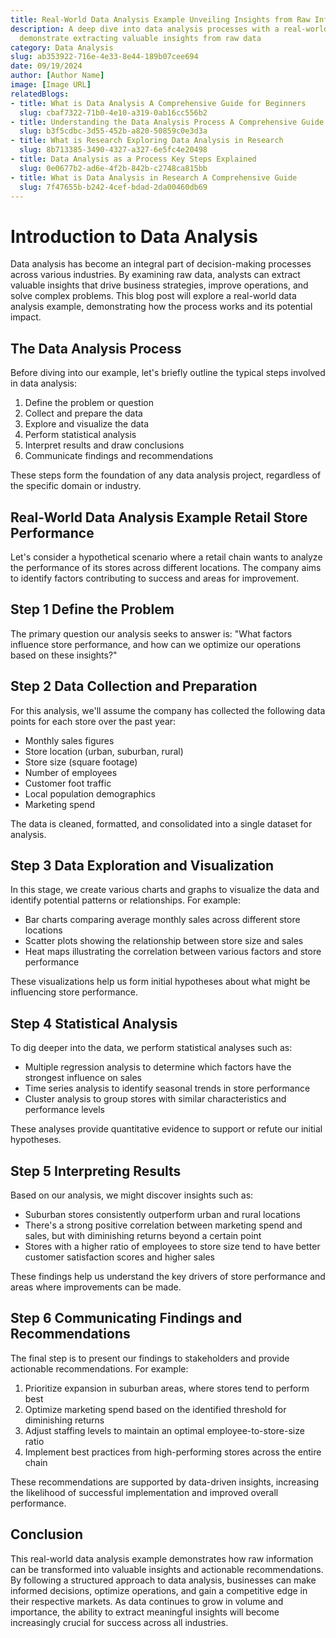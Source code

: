 ```yaml
---
title: Real-World Data Analysis Example Unveiling Insights from Raw Information
description: A deep dive into data analysis processes with a real-world example to
  demonstrate extracting valuable insights from raw data
category: Data Analysis
slug: ab353922-716e-4e33-8e44-189b07cee694
date: 09/19/2024
author: [Author Name]
image: [Image URL]
relatedBlogs:
- title: What is Data Analysis A Comprehensive Guide for Beginners
  slug: cbaf7322-71b0-4e10-a319-0ab16cc556b2
- title: Understanding the Data Analysis Process A Comprehensive Guide
  slug: b3f5cdbc-3d55-452b-a820-50859c0e3d3a
- title: What is Research Exploring Data Analysis in Research
  slug: 8b713385-3490-4327-a327-6e5fc4e20498
- title: Data Analysis as a Process Key Steps Explained
  slug: 0e0677b2-ad6e-4f2b-842b-c2748ca815bb
- title: What is Data Analysis in Research A Comprehensive Guide
  slug: 7f47655b-b242-4cef-bdad-2da00460db69
---
```


# Introduction to Data Analysis

Data analysis has become an integral part of decision-making processes across various industries. By examining raw data, analysts can extract valuable insights that drive business strategies, improve operations, and solve complex problems. This blog post will explore a real-world data analysis example, demonstrating how the process works and its potential impact.

## The Data Analysis Process

Before diving into our example, let's briefly outline the typical steps involved in data analysis:

1. Define the problem or question
2. Collect and prepare the data
3. Explore and visualize the data
4. Perform statistical analysis
5. Interpret results and draw conclusions
6. Communicate findings and recommendations

These steps form the foundation of any data analysis project, regardless of the specific domain or industry.

## Real-World Data Analysis Example Retail Store Performance

Let's consider a hypothetical scenario where a retail chain wants to analyze the performance of its stores across different locations. The company aims to identify factors contributing to success and areas for improvement.

## Step 1 Define the Problem

The primary question our analysis seeks to answer is: "What factors influence store performance, and how can we optimize our operations based on these insights?"

## Step 2 Data Collection and Preparation

For this analysis, we'll assume the company has collected the following data points for each store over the past year:

- Monthly sales figures
- Store location (urban, suburban, rural)
- Store size (square footage)
- Number of employees
- Customer foot traffic
- Local population demographics
- Marketing spend

The data is cleaned, formatted, and consolidated into a single dataset for analysis.

## Step 3 Data Exploration and Visualization

In this stage, we create various charts and graphs to visualize the data and identify potential patterns or relationships. For example:

- Bar charts comparing average monthly sales across different store locations
- Scatter plots showing the relationship between store size and sales
- Heat maps illustrating the correlation between various factors and store performance

These visualizations help us form initial hypotheses about what might be influencing store performance.

## Step 4 Statistical Analysis

To dig deeper into the data, we perform statistical analyses such as:

- Multiple regression analysis to determine which factors have the strongest influence on sales
- Time series analysis to identify seasonal trends in store performance
- Cluster analysis to group stores with similar characteristics and performance levels

These analyses provide quantitative evidence to support or refute our initial hypotheses.

## Step 5 Interpreting Results

Based on our analysis, we might discover insights such as:

- Suburban stores consistently outperform urban and rural locations
- There's a strong positive correlation between marketing spend and sales, but with diminishing returns beyond a certain point
- Stores with a higher ratio of employees to store size tend to have better customer satisfaction scores and higher sales

These findings help us understand the key drivers of store performance and areas where improvements can be made.

## Step 6 Communicating Findings and Recommendations

The final step is to present our findings to stakeholders and provide actionable recommendations. For example:

1. Prioritize expansion in suburban areas, where stores tend to perform best
2. Optimize marketing spend based on the identified threshold for diminishing returns
3. Adjust staffing levels to maintain an optimal employee-to-store-size ratio
4. Implement best practices from high-performing stores across the entire chain

These recommendations are supported by data-driven insights, increasing the likelihood of successful implementation and improved overall performance.

## Conclusion

This real-world data analysis example demonstrates how raw information can be transformed into valuable insights and actionable recommendations. By following a structured approach to data analysis, businesses can make informed decisions, optimize operations, and gain a competitive edge in their respective markets. As data continues to grow in volume and importance, the ability to extract meaningful insights will become increasingly crucial for success across all industries.